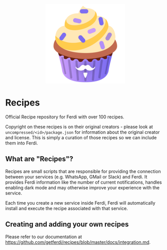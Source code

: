<p align="center">
    <a href="https://getferdi.com/services">
      <img src="./logo.svg" alt="" width="250"/>
    </a>
</p>

# Recipes

Official Recipe repository for Ferdi with over 100 recipes.

Copyright on these recipes is on their original creators - please look at `uncompressed/<id>/package.json` for information about the original creator and license. This is simply a curation of those recipes so we can include them into Ferdi.

## What are "Recipes"?
Recipes are small scripts that are responsible for providing the connection between your services (e.g. WhatsApp, GMail or Slack) and Ferdi. It provides Ferdi information like the number of current notifications, handles enabling dark mode and may otherwise improve your experience with the service.

Each time you create a new service inside Ferdi, Ferdi will automatically install and execute the recipe associated with that service.

## Creating and adding your own recipes
Please refer to our documentation at https://github.com/getferdi/recipes/blob/master/docs/integration.md.
